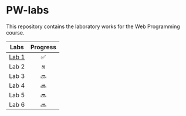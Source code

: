 # PW-labs

This repository contains the laboratory works for the Web Programming course.

| Labs          | Progress                 |
| :---:         | :---:                    |
| [Lab 1](Lab1) | :white_check_mark:       |
| Lab 2         | :on:                     |
| Lab 3         | :soon:                   |
| Lab 4         | :soon:                   |
| Lab 5         | :soon:                   |
| Lab 6         | :soon:                   |